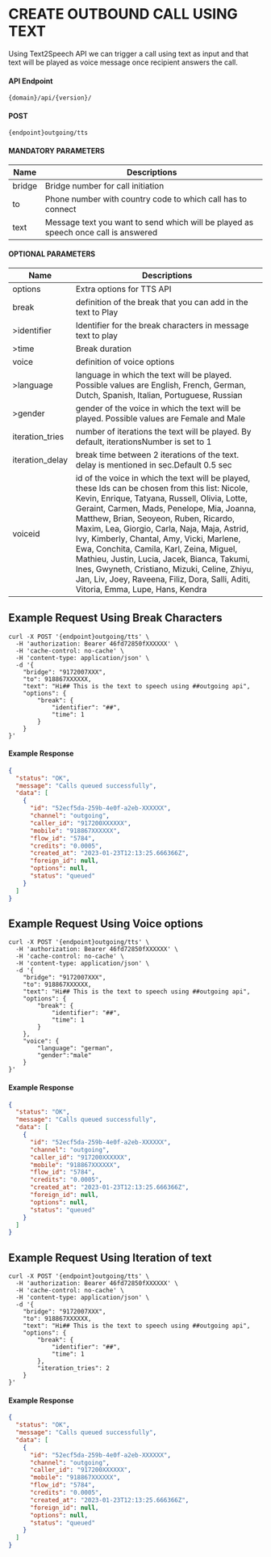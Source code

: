 # CREATE OUTBOUND CALL USING TEXT

Using Text2Speech API we can trigger a call using text as input and that text will be played as voice message once recipient answers the call.

#### API Endpoint

```
{domain}/api/{version}/
```

#### POST

```
{endpoint}outgoing/tts
```

#### MANDATORY PARAMETERS

| Name   | Descriptions                                                                       |
| ------ | ---------------------------------------------------------------------------------- |
| bridge | Bridge number for call initiation                                                  |
| to     | Phone number with country code to which call has to connect                        |
| text   | Message text you want to send which will be played as speech once call is answered |

#### OPTIONAL PARAMETERS

| Name            | Descriptions                                                                                                                                                                                                                                                                                                                                                                                                                                                                                                                                                             |
| --------------- | ------------------------------------------------------------------------------------------------------------------------------------------------------------------------------------------------------------------------------------------------------------------------------------------------------------------------------------------------------------------------------------------------------------------------------------------------------------------------------------------------------------------------------------------------------------------------ |
| options         | Extra options for TTS API                                                                                                                                                                                                                                                                                                                                                                                                                                                                                                                                                |
| break           | definition of the break that you can add in the text to Play                                                                                                                                                                                                                                                                                                                                                                                                                                                                                                             |
| >identifier     | Identifier for the break characters in message text to play                                                                                                                                                                                                                                                                                                                                                                                                                                                                                                              |
| >time           | Break duration                                                                                                                                                                                                                                                                                                                                                                                                                                                                                                                                                           |
| voice           | definition of voice options                                                                                                                                                                                                                                                                                                                                                                                                                                                                                                                                              |
| >language       | language in which the text will be played. Possible values are English, French, German, Dutch, Spanish, Italian, Portuguese, Russian                                                                                                                                                                                                                                                                                                                                                                                                                                     |
| >gender         | gender of the voice in which the text will be played. Possible values are Female and Male                                                                                                                                                                                                                                                                                                                                                                                                                                                                                |
| iteration_tries | number of iterations the text will be played. By default, iterationsNumber is set to 1                                                                                                                                                                                                                                                                                                                                                                                                                                                                                   |
| iteration_delay | break time between 2 iterations of the text. delay is mentioned in sec.Default 0.5 sec                                                                                                                                                                                                                                                                                                                                                                                                                                                                                   |
| voiceid         | id of the voice in which the text will be played, these Ids can be chosen from this list: Nicole, Kevin, Enrique, Tatyana, Russell, Olivia, Lotte, Geraint, Carmen, Mads, Penelope, Mia, Joanna, Matthew, Brian, Seoyeon, Ruben, Ricardo, Maxim, Lea, Giorgio, Carla, Naja, Maja, Astrid, Ivy, Kimberly, Chantal, Amy, Vicki, Marlene, Ewa, Conchita, Camila, Karl, Zeina, Miguel, Mathieu, Justin, Lucia, Jacek, Bianca, Takumi, Ines, Gwyneth, Cristiano, Mizuki, Celine, Zhiyu, Jan, Liv, Joey, Raveena, Filiz, Dora, Salli, Aditi, Vitoria, Emma, Lupe, Hans, Kendra |

## Example Request Using Break Characters

```
curl -X POST '{endpoint}outgoing/tts' \
  -H 'authorization: Bearer 46fd72850fXXXXXX' \
  -H 'cache-control: no-cache' \
  -H 'content-type: application/json' \
  -d '{
    "bridge": "9172007XXX",
    "to": 918867XXXXXX,
    "text": "Hi## This is the text to speech using ##outgoing api",
    "options": {
        "break": {
            "identifier": "##",
            "time": 1
        }
    }
}'
```

#### Example Response

```json
{
  "status": "OK",
  "message": "Calls queued successfully",
  "data": [
    {
      "id": "52ecf5da-259b-4e0f-a2eb-XXXXXX",
      "channel": "outgoing",
      "caller_id": "917200XXXXXX",
      "mobile": "918867XXXXXX",
      "flow_id": "5784",
      "credits": "0.0005",
      "created_at": "2023-01-23T12:13:25.666366Z",
      "foreign_id": null,
      "options": null,
      "status": "queued"
    }
  ]
}
```

## Example Request Using Voice options

```
curl -X POST '{endpoint}outgoing/tts' \
  -H 'authorization: Bearer 46fd72850fXXXXXX' \
  -H 'cache-control: no-cache' \
  -H 'content-type: application/json' \
  -d '{
    "bridge": "9172007XXX",
    "to": 918867XXXXXX,
    "text": "Hi## This is the text to speech using ##outgoing api",
    "options": {
        "break": {
            "identifier": "##",
            "time": 1
        }
    },
    "voice": {
        "language": "german",
        "gender":"male"
    }
}'
```

#### Example Response

```json
{
  "status": "OK",
  "message": "Calls queued successfully",
  "data": [
    {
      "id": "52ecf5da-259b-4e0f-a2eb-XXXXXX",
      "channel": "outgoing",
      "caller_id": "917200XXXXXX",
      "mobile": "918867XXXXXX",
      "flow_id": "5784",
      "credits": "0.0005",
      "created_at": "2023-01-23T12:13:25.666366Z",
      "foreign_id": null,
      "options": null,
      "status": "queued"
    }
  ]
}
```

## Example Request Using Iteration of text

```
curl -X POST '{endpoint}outgoing/tts' \
  -H 'authorization: Bearer 46fd72850fXXXXXX' \
  -H 'cache-control: no-cache' \
  -H 'content-type: application/json' \
  -d '{
    "bridge": "9172007XXX",
    "to": 918867XXXXXX,
    "text": "Hi## This is the text to speech using ##outgoing api",
    "options": {
        "break": {
            "identifier": "##",
            "time": 1
        },
        "iteration_tries": 2
    }
}'
```

#### Example Response

```json
{
  "status": "OK",
  "message": "Calls queued successfully",
  "data": [
    {
      "id": "52ecf5da-259b-4e0f-a2eb-XXXXXX",
      "channel": "outgoing",
      "caller_id": "917200XXXXXX",
      "mobile": "918867XXXXXX",
      "flow_id": "5784",
      "credits": "0.0005",
      "created_at": "2023-01-23T12:13:25.666366Z",
      "foreign_id": null,
      "options": null,
      "status": "queued"
    }
  ]
}
```
